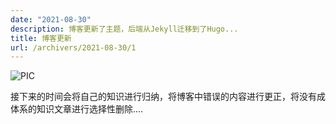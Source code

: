 ```yaml
---
date: "2021-08-30"
description: 博客更新了主题，后端从Jekyll迁移到了Hugo...
title: 博客更新
url: /archivers/2021-08-30/1
---
```


![PIC](https://7ed.net/bing/api)

接下来的时间会将自己的知识进行归纳，将博客中错误的内容进行更正，将没有成体系的知识文章进行选择性删除....

